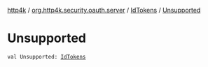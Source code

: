 [http4k](../../index.md) / [org.http4k.security.oauth.server](../index.md) / [IdTokens](index.md) / [Unsupported](./-unsupported.md)

# Unsupported

`val Unsupported: `[`IdTokens`](index.md)